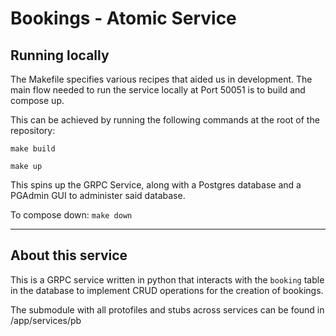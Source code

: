 # Bookings - Atomic Service

## Running locally
The Makefile specifies various recipes that aided us in development. The main flow needed to run the service locally at Port 50051 is to build and compose up. 

This can be achieved by running the following commands at the root of the repository:

`make build`

`make up`

This spins up the GRPC Service, along with a Postgres database and a PGAdmin GUI to administer said database.

To compose down:
`make down`

---
## About this service
This is a GRPC service written in python that interacts with the `booking` table in the database to implement CRUD operations for the creation of bookings. 

The submodule with all protofiles and stubs across services can be found in /app/services/pb

